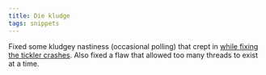 ```yaml
---
title: Die kludge
tags: snippets
---
```


Fixed some kludgey nastiness (occasional polling) that crept in [while fixing the tickler crashes](http://www.wincent.com/a/about/wincent/weblog/archives/2006/04/nsportdelegatet.php). Also fixed a flaw that allowed too many threads to exist at a time.
